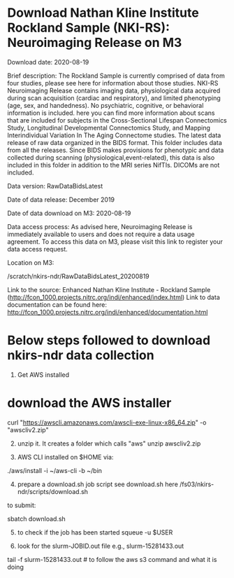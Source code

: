 
# Download Nathan Kline Institute Rockland Sample (NKI-RS): Neuroimaging Release on M3
Download date: 2020-08-19


Brief description:
The Rockland Sample is currently comprised of data from four studies, please see here for information about those studies. NKI-RS Neuroimaging Release contains imaging data, physiological data acquired during scan acquisition (cardiac and respiratory), and limited phenotyping (age, sex, and handedness). No psychiatric, cognitive, or behavioral information is included. here you can find more information about scans that are included for subjects in the Cross-Sectional Lifespan Connectomics Study, Longitudinal Developmental Connectomics Study, and Mapping Interindividual Variation In The Aging Connectome studies. The latest data release of raw data organized in the BIDS format. This folder includes data from all the releases. Since BIDS makes provisions for phenotypic and data collected during scanning (physiological,event-related), this data is also included in this folder in addition to the MRI series NifTIs. DICOMs are not included.

Data version:
RawDataBidsLatest

Date of data release:
December 2019

Date of data download on M3:
2020-08-19

Data access process:
As advised here, Neuroimaging Release is immediately available to users and does not require a data usage agreement. To access this data on M3, please visit this link to register your data access request.

Location on M3:

/scratch/nkirs-ndr/RawDataBidsLatest_20200819

Link to the source:
Enhanced Nathan Kline Institute - Rockland Sample (http://fcon_1000.projects.nitrc.org/indi/enhanced/index.html)
Link to data documentation can be found here: http://fcon_1000.projects.nitrc.org/indi/enhanced/documentation.html


# Below steps followed to download nkirs-ndr data collection

1) Get AWS installed

# download the AWS installer
curl "https://awscli.amazonaws.com/awscli-exe-linux-x86_64.zip" -o "awscliv2.zip"

2) unzip it. It creates a folder which calls "aws"
unzip awscliv2.zip

3) AWS CLI installed on $HOME via:

./aws/install -i ~/aws-cli -b ~/bin

4) prepare a download.sh job script
see download.sh here
/fs03/nkirs-ndr/scripts/download.sh

to submit:

sbatch download.sh

5) to check if the job has been started
squeue -u $USER


6) look for the slurm-JOBID.out file e.g., slurm-15281433.out

tail -f slurm-15281433.out   # to follow the aws s3 command and what it is doing
